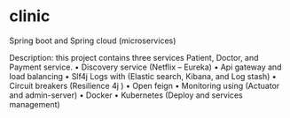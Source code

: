# clinic
Spring boot and Spring cloud (microservices)

Description: this project contains three services Patient, Doctor, and Payment service.
•	Discovery service (Netflix – Eureka)
•	Api gateway and load balancing
•	Slf4j Logs with (Elastic search, Kibana, and Log stash)
•	Circuit breakers (Resilience 4j )
•	Open feign
•	Monitoring using (Actuator and admin-server)
•	Docker
•	Kubernetes (Deploy and services management)
